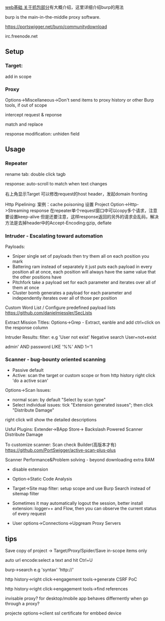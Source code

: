 
[web基础 关于抓包部分](/docs/coder2hacker/ch2_web)有大概介绍，这里详细介绍burp的用法

burp is the main-in-the-middle proxy software.

https://portswigger.net/burp/communitydownload

irc.freenode.net

## Setup

### Target:
add in scope

### Proxy

Options->Miscellaneous->Don't send items to proxy history or other Burp tools, if out of scope

intercept request & reponse

match and replace

response modification:
	unhiden field
	

## Usage

### Repeater

rename tab: double click tagb 

response: auto-scroll to match when text changes

右上角显示Target
	可以修改request的host header，发起domain fronting
	
Http Pipelining:
案例：cache poisoning
设置 Project Option->Http->Streaming response
在repeater单个request窗口中可以copy多个请求，注意要设置keep-alive
但是还要注意，这样response返回的另外的请求会乱码，解决方法是去掉header中的Accept-Encoding:gzip, deflate

### Intruder - Escalating toward automation

Payloads:
+ Sniper
	single set of payloads then try them all on each position you mark
+ Battering ram
	instead of separately it just puts each payload in every position all at once, each position will always have the same value that the other positions have
+ Pitchfork
	take a payload set for each parameter and iterates over all of them at once
+ Cluster bomb
	generates a payload for each parameter and independently iterates over all of those per position

Custom Word List / Configure predefined payload lists
https://github.com/danielmiessler/SecLists

Extract Mission Titles:
	Options->Grep - Extract, eanble and add 
	ctrl+click on the response column

Intruder Results:
filter:
e.g 'User not exist' Negative search User+not+exist

admin' AND password LIKE '%%' AND 1='1

### Scanner - bug-bounty oriented scanning

+ Passive
	default
+ Active:
	scan the target or custom scope or 
	from http history right click 'do a active scan'

Options->Scan Issues:
+ normal scan: by default "Select by scan type"
+ Select individual issues:
	tick "Extension generated issues"; then click "Distribute Damage"

right click will show the detailed descriptions

Usful Plugins:
Extender->BApp Store-> 
		Backslash Powered Scanner
		Distribute Damage

To customize scanner:
Scan check Builder(高版本才有)
https://github.com/PortSwigger/active-scan-plus-plus

Scanner Performance&Problem solving - beyond downloading extra RAM

+ disable extension

+ Option->Static Code Analysis

+ Target->Site map filter: setup scope and use Burp Search instead of sitemap filter

+ Sometimes it may automatically logout the session, better install extension: logger++ and Flow, 
then you can observe the current status of every request

+ User options->Connections->Upgream Proxy Servers

## tips

Save copy of project -> Target/Proxy/Spider/Save in-scope items only

auto url encode:select a text and hit Ctrl+U 

burp->search e.g 'syntax' 'http://'

http history->right click->engagement tools->generate CSRF PoC

http history->right click->engagement tools->find references

invisable proxy?
	for desktop/mobile app behaves differnently when go through a proxy?
	
projecte options->client ssl certificate
	for embbed device
